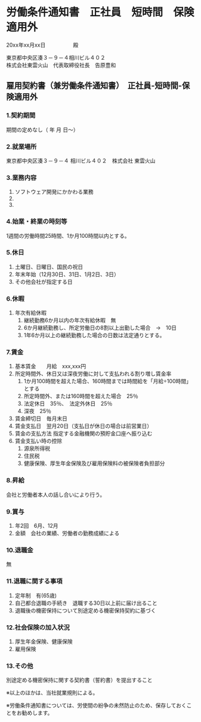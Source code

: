 # 労働条件通知書　正社員　短時間　保険適用外

20xx年xx月xx日
　　　　　殿

東京都中央区湊３－９－４相川ビル４０２  
株式会社東雲火山　代表取締役社長　告原豊和

##  雇用契約書（兼労働条件通知書）　正社員-短時間-保険適用外

### 1.契約期間

期間の定めなし（  年  月  日～）

### 2.就業場所

東京都中央区湊３－９－４ 相川ビル４０２　株式会社 東雲火山

### 3.業務内容

1. ソフトウェア開発にかかわる業務
2.
3.

### 4.始業・終業の時刻等

1週間の労働時間25時間、1か月100時間以内とする。

### 5.休日

1. 土曜日、日曜日、国民の祝日
2. 年末年始（12月30日、31日、1月2日、3日）
3. その他会社が指定する日

### 6.休暇

1. 年次有給休暇
	1. 継続勤務6か月以内の年次有給休暇　無
	2. 6か月継続勤務し、所定労働日の8割以上出勤した場合　→　10日
	3. 1年6か月以上の継続勤務した場合の日数は法定通りとする。

### 7.賃金

1. 基本賃金　　月給　xxx,xxx円
2. 所定時間外、休日又は深夜労働に対して支払われる割り増し賃金率
	1. 1か月100時間を超えた場合、160時間までは時間給を「月給÷100時間」とする
	2. 所定時間外、または160時間を超えた場合　25％
	3. 法定休日　35％、　法定外休日　25％
	4. 深夜　25％
3. 賃金締切日　毎月末日
4. 賃金支払日　翌月20日（支払日が休日の場合は前営業日）
5. 賃金の支払方法 指定する金融機関の預貯金口座へ振り込む
6. 賃金支払い時の控除
	1. 源泉所得税
	2. 住民税
	3. 健康保険、厚生年金保険及び雇用保険料の被保険者負担部分

### 8.昇給

会社と労働者本人の話し合いにより行う。

### 9.賞与

1. 年2回　6月、12月
2. 金額　会社の業績、労働者の勤務成績による

### 10.退職金

無

### 11.退職に関する事項

1. 定年制　有(65歳)
2. 自己都合退職の手続き　退職する30日以上前に届け出ること
3. 退職後の機密保持について別途定める機密保持契約に基づく

### 12.社会保険の加入状況

1. 厚生年金保険、健康保険
2. 雇用保険

### 13.その他

別途定める機密保持に関する契約書（誓約書）を提出すること

※以上のほかは、当社就業規則による。

※労働条件通知書については、労使間の紛争の未然防止のため、保存しておくことをお勧めします。
